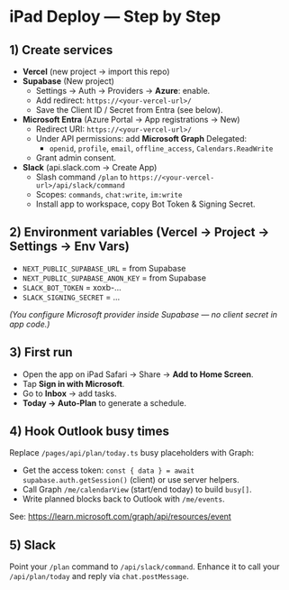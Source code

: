 # iPad Deploy — Step by Step

## 1) Create services
- **Vercel** (new project → import this repo)
- **Supabase** (New project)
  - Settings → Auth → Providers → **Azure**: enable.
  - Add redirect: `https://<your-vercel-url>/`
  - Save the Client ID / Secret from Entra (see below).
- **Microsoft Entra** (Azure Portal → App registrations → New)
  - Redirect URI: `https://<your-vercel-url>/`
  - Under API permissions: add **Microsoft Graph** Delegated:
    - `openid`, `profile`, `email`, `offline_access`, `Calendars.ReadWrite`
  - Grant admin consent.
- **Slack** (api.slack.com → Create App)
  - Slash command `/plan` to `https://<your-vercel-url>/api/slack/command`
  - Scopes: `commands`, `chat:write`, `im:write`
  - Install app to workspace, copy Bot Token & Signing Secret.

## 2) Environment variables (Vercel → Project → Settings → Env Vars)
- `NEXT_PUBLIC_SUPABASE_URL` = from Supabase
- `NEXT_PUBLIC_SUPABASE_ANON_KEY` = from Supabase
- `SLACK_BOT_TOKEN` = xoxb-…
- `SLACK_SIGNING_SECRET` = …

*(You configure Microsoft provider inside Supabase — no client secret in app code.)*

## 3) First run
- Open the app on iPad Safari → Share → **Add to Home Screen**.
- Tap **Sign in with Microsoft**.
- Go to **Inbox** → add tasks.
- **Today → Auto‑Plan** to generate a schedule.

## 4) Hook Outlook busy times
Replace `/pages/api/plan/today.ts` busy placeholders with Graph:
- Get the access token: `const { data } = await supabase.auth.getSession()` (client) or use server helpers.
- Call Graph `/me/calendarView` (start/end today) to build `busy[]`.
- Write planned blocks back to Outlook with `/me/events`.

See: https://learn.microsoft.com/graph/api/resources/event

## 5) Slack
Point your `/plan` command to `/api/slack/command`. Enhance it to call your `/api/plan/today` and reply via `chat.postMessage`.
